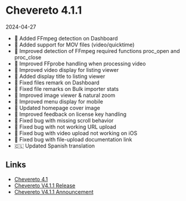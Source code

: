 # Chevereto 4.1.1

2024-04-27

- 🎥 Added FFmpeg detection on Dashboard
- 🎥 Added support for MOV files (video/quicktime)
- 🎥 Improved detection of FFmpeg required functions proc_open and proc_close
- 🎥 Improved FFprobe handling when processing video
- 🎥 Improved video display for listing viewer
- 💅 Added display title to listing viewer
- 💅 Fixed files remark on Dashboard
- 💅 Fixed file remarks on Bulk importer stats
- 💅 Improved image viewer & natural zoom
- 💅 Improved menu display for mobile
- 💅 Updated homepage cover image
- 🔑 Improved feedback on license key handling
- 🐞 Fixed bug with missing scroll behavior
- 🐞 Fixed bug with not working URL upload
- 🐞 Fixed bug with video upload not working on iOS
- 🐞 Fixed bug with file-upload documentation link
- 🇨🇱 Updated Spanish translation

## Links

- [Chevereto 4.1](https://rodolfoberrios.com/2024/04/20/chevereto-4-1/)
- [Chevereto V4.1.1 Release](https://chevereto.com/community/threads/chevereto-v4-1-0.15389/)
- [Chevereto V4.1.1 Announcement](https://chevereto.com/community/threads/chevereto-v4-1-1-announcement.15405/)

